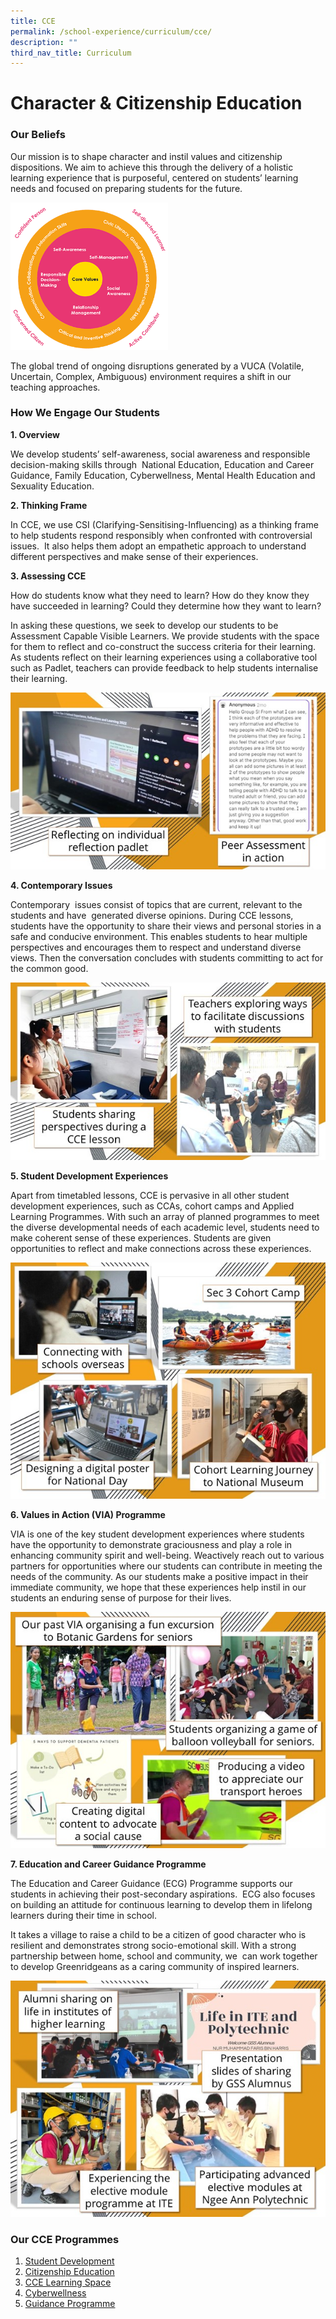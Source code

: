 ```yaml
---
title: CCE
permalink: /school-experience/curriculum/cce/
description: ""
third_nav_title: Curriculum
---
```

# **Character & Citizenship Education**

### Our Beliefs

Our mission is to shape character and instil values and citizenship dispositions. We aim to achieve this through the delivery of a holistic learning experience that is purposeful, centered on students’ learning needs and focused on preparing students for the future.

<img src="/images/CCE1.png" 
     style="width:50%">

The global trend of ongoing disruptions generated by a VUCA (Volatile, Uncertain, Complex, Ambiguous) environment requires a shift in our teaching approaches.

### How We Engage Our Students

**1\. Overview**

We develop students’ self-awareness, social awareness and responsible decision-making skills through  National Education, Education and Career Guidance, Family Education, Cyberwellness, Mental Health Education and Sexuality Education.  

**2\. Thinking Frame** 

In CCE, we use CSI (Clarifying-Sensitising-Influencing) as a thinking frame to help students respond responsibly when confronted with controversial issues.  It also helps them adopt an empathetic approach to understand different perspectives and make sense of their experiences.

**3\. Assessing CCE** 

How do students know what they need to learn? How do they know they have succeeded in learning? Could they determine how they want to learn? 

In asking these questions, we seek to develop our students to be Assessment Capable Visible Learners. We provide students with the space for them to reflect and co-construct the success criteria for their learning. As students reflect on their learning experiences using a collaborative tool such as Padlet, teachers can provide feedback to help students internalise their learning.

![](/images/CCE2.jpg)

**4\. Contemporary Issues**  

Contemporary  issues consist of topics that are current, relevant to the students and have  generated diverse opinions. During CCE lessons, students have the opportunity to share their views and personal stories in a safe and conducive environment. This enables students to hear multiple perspectives and encourages them to respect and understand diverse views. Then the conversation concludes with students committing to act for the common good.

![](/images/CCE3.jpg)

**5\. Student Development Experiences**   

Apart from timetabled lessons, CCE is pervasive in all other student development experiences, such as CCAs, cohort camps and Applied Learning Programmes. With such an array of planned programmes to meet the diverse developmental needs of each academic level, students need to make coherent sense of these experiences. Students are given opportunities to reflect and make connections across these experiences.

![](/images/CCE4.jpg)

**6\. Values in Action (VIA) Programme**  

VIA is one of the key student development experiences where students have the opportunity to demonstrate graciousness and play a role in enhancing community spirit and well-being. Weactively reach out to various partners for opportunities where our students can contribute in meeting the needs of the community. As our students make a positive impact in their immediate community, we hope that these experiences help instil in our students an enduring sense of purpose for their lives.

![](/images/CCE5.jpg)

**7\. Education and Career Guidance Programme** 

The Education and Career Guidance (ECG) Programme supports our students in achieving their post-secondary aspirations.  ECG also focuses on building an attitude for continuous learning to develop them in lifelong learners during their time in school. 

It takes a village to raise a child to be a citizen of good character who is  resilient and demonstrates strong socio-emotional skill. With a strong partnership between home, school and community, we  can work together to develop Greenridgeans as a caring community of inspired learners.

![](/images/CCE6.jpg)

### Our CCE Programmes

1. [Student Development](/school-experience/curriculum/cce/student-development/)
2. [Citizenship Education](/school-experience/curriculum/cce/citizenship-education/values-in-action/)
3. [CCE Learning Space](/school-experience/curriculum/cce/cce-learning-space/)
4. [Cyberwellness](/school-experience/curriculum/cce/cyber-wellness/)
5. [Guidance Programme](/school-experience/curriculum/character-n-citizenship-education/guidance-programme/)